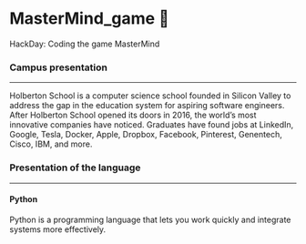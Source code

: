# MasterMind_game :brain:
HackDay: Coding the game MasterMind 

### Campus presentation
---
  Holberton School is a computer science school founded in Silicon Valley to address the gap in the education system for aspiring software engineers.
After Holberton School opened its doors in 2016, the world’s most innovative companies have noticed. Graduates have found jobs at LinkedIn, Google, Tesla, Docker, Apple, Dropbox, Facebook, Pinterest, Genentech, Cisco, IBM, and more.

### Presentation of the language
---
####  Python
Python is a programming language that lets you work quickly
and integrate systems more effectively.
